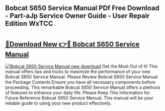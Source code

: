 ## Bobcat S650 Service Manual PDf Free Download - Part-aJp Service Owner Guide - User Repair Edition WxTCC

# <h2><a href="http://bc42075.oget.top/?id=Bobcat+S650+Service+Manual">🔗Download New 👉🔴 Bobcat S650 Service Manual</a></h2>

[![Bobcat S650 Service Manual new download](https://i.imgur.com/5g1atiW.png)](http://bc42075.oget.top/?id=Bobcat+S650+Service+Manual)
Get the Most Out of It! This manual offers tips and tricks to maximize the performance of your new Bobcat S650 Service Manual. Please Review Bobcat S650 Service Manual the Package Contents Ensure you have all necessary components before proceeding. This remarkable Bobcat S650 Service Manual offers a plethora of features to enhance your daily life. Please Keep This Information for Future Reference Bobcat S650 Service Manual. This manual will be your reliable guide to using your new product effectively.
